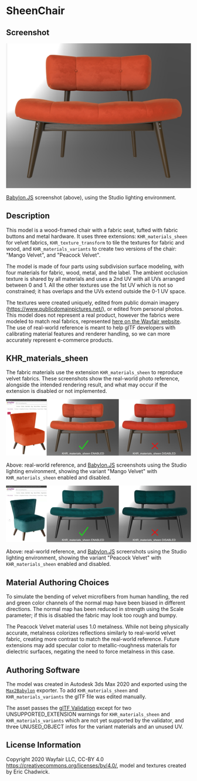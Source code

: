 # SheenChair

## Screenshot

![screenshot](screenshot/screenshot.jpg)

[Babylon.JS](https://sandbox.babylonjs.com/) screenshot (above), using the Studio lighting environment.

## Description

This model is a wood-framed chair with a fabric seat, tufted with fabric buttons and metal hardware. It uses three extensions: `KHR_materials_sheen` for velvet fabrics, `KHR_texture_transform` to tile the textures for fabric and  wood, and `KHR_materials_variants` to create two versions of the chair: "Mango Velvet", and "Peacock Velvet". 

The model is made of four parts using subdivision surface modeling, with four materials for fabric, wood, metal, and the label. The ambient occlusion texture is shared by all materials and uses a 2nd UV with all UVs arranged between 0 and 1. All the other textures use the 1st UV which is not so constrained; it has overlaps and the UVs extend outside the 0-1 UV space.

The textures were created uniquely, edited from public domain imagery (https://www.publicdomainpictures.net/), or edited from personal photos. This model does not represent a real product, however the fabrics were modeled to match real fabrics, represented [here on the Wayfair website](https://www.wayfair.com/furniture/pdp/bungalow-rose-griner-slipper-chair-bgrs8778.html). The use of real-world reference is meant to help glTF developers with calibrating material features and renderer handling, so we can more accurately represent e-commerce products. 

## KHR_materials_sheen

The fabric materials use the extension `KHR_materials_sheen` to reproduce velvet fabrics. These screenshots show the real-world photo reference, alongside the intended rendering result, and what may occur if the extension is disabled or not implemented.

![screenshot](screenshot/mango_reference.jpg)

Above: real-world reference, and [Babylon.JS](https://sandbox.babylonjs.com/) screenshots using the Studio lighting environment, showing the variant "Mango Velvet" with `KHR_materials_sheen` enabled and disabled.

![screenshot](screenshot/peacock_reference.jpg)

Above: real-world reference, and [Babylon.JS](https://sandbox.babylonjs.com/) screenshots using the Studio lighting environment, showing the variant "Peacock Velvet" with `KHR_materials_sheen` enabled and disabled.

## Material Authoring Choices ##

To simulate the bending of velvet microfibers from human handling, the red and green color channels of the normal map have been biased in different directions. The normal map has been reduced in strength using the Scale parameter; if this is disabled the fabric may look too rough and bumpy.

The Peacock Velvet material uses 1.0 metalness. While not being physically accurate, metalness colorizes reflections similarly to real-world velvet fabric, creating more contrast to match the real-world reference. Future extensions may add specular color to metallic-roughness materials for dielectric surfaces, negating the need to force metalness in this case.

## Authoring Software ##

The model was created in Autodesk 3ds Max 2020 and exported using the [`Max2Babylon`](https://github.com/BabylonJS/Exporters/tree/master/3ds%20Max) exporter. To add `KHR_materials_sheen` and `KHR_materials_variants` the glTF file was edited manually. 

The asset passes the [glTF Validation](http://github.khronos.org/glTF-Validator/) except for two UNSUPPORTED_EXTENSION warnings for `KHR_materials_sheen` and `KHR_materials_variants` which are not yet supported by the validator, and three UNUSED_OBJECT infos for the variant materials and an unused UV. 

## License Information

Copyright 2020 Wayfair LLC, CC-BY 4.0 https://creativecommons.org/licenses/by/4.0/, model and textures created by Eric Chadwick.